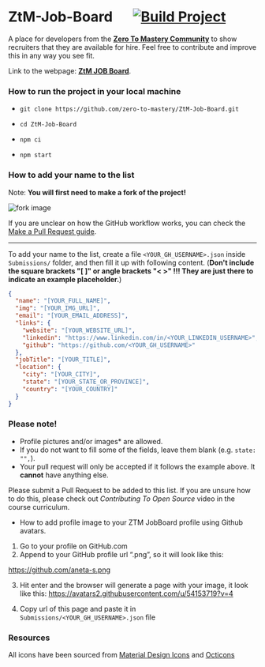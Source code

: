 # ZtM-Job-Board &emsp; [![Build Project](https://github.com/zero-to-mastery/ZtM-Job-Board/actions/workflows/build.yml/badge.svg?branch=master)](https://github.com/zero-to-mastery/ZtM-Job-Board/actions/workflows/build.yml)

A place for developers from the [**Zero To Mastery Community**](https://zerotomastery.io/?utm_source=github&utm_medium=ZtM-Job-Board) to show recruiters that they are available for hire. Feel free to contribute and improve this in any way you see fit.

Link to the webpage: [**ZtM JOB Board**](https://zero-to-mastery.github.io/ZtM-Job-Board/).

### How to run the project in your local machine

- `git clone https://github.com/zero-to-mastery/ZtM-Job-Board.git`

- `cd ZtM-Job-Board`

- `npm ci`

- `npm start`

### How to add your name to the list

Note: **You will first need to make a fork of the project!**

![fork image](https://docs.github.com/assets/cb-23088/images/help/repository/fork_button.png)

If you are unclear on how the GitHub workflow works, you can check the [Make a Pull Request guide](https://makeapullrequest.com/).

---

To add your name to the list, create a file `<YOUR_GH_USERNAME>.json`
inside `Submissions/` folder, and then fill it up with following content.
(**Don't include the square brackets "[ ]" or angle brackets "< >" !!! They
are just there to indicate an example placeholder.**)

```json
{
  "name": "[YOUR_FULL_NAME]",
  "img": "[YOUR_IMG_URL]",
  "email": "[YOUR_EMAIL_ADDRESS]",
  "links": {
    "website": "[YOUR_WEBSITE_URL]",
    "linkedin": "https://www.linkedin.com/in/<YOUR_LINKEDIN_USERNAME>",
    "github": "https://github.com/<YOUR_GH_USERNAME>"
  },
  "jobTitle": "[YOUR_TITLE]",
  "location": {
    "city": "[YOUR_CITY]",
    "state": "[YOUR_STATE_OR_PROVINCE]",
    "country": "[YOUR_COUNTRY]"
  }
}
```


### Please note!

- Profile pictures and/or images\* are allowed.
- If you do not want to fill some of the fields, leave them blank (e.g. `state: "",`).
- Your pull request will only be accepted if it follows the example above. It **cannot** have anything else.

Please submit a Pull Request to be added to this list. If you are unsure how to do this, please check out _Contributing To Open Source_ video in the course curriculum.

- How to add profile image to your ZTM JobBoard profile using Github avatars.

1. Go to your profile on GitHub.com
2. Append to your GitHub profile url “.png”, so it will look like this:

https://github.com/aneta-s.png

3. Hit enter and the browser will generate a page with your image, it look like this:
   https://avatars2.githubusercontent.com/u/54153719?v=4

4. Copy url of this page and paste it in `Submissions/<YOUR_GH_USERNAME>.json` file

### Resources

All icons have been sourced from [Material Design Icons](https://materialdesignicons.com) and [Octicons](https://octicons.github.com/)
